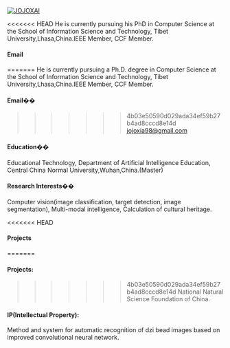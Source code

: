 

[![JOJOXAI](https://img.shields.io/badge/jojoxai-github-blue?logo=github)](https://github.com/JOJOXAI)

<<<<<<< HEAD
He is currently pursuing his PhD in Computer Science at the School of Information Science and Technology, Tibet University,Lhasa,China.IEEE Member, CCF Member.
#### Email
=======
He is currently pursuing a Ph.D. degree in Computer Science at the School of Information Science and Technology, Tibet University,Lhasa,China.IEEE Member, CCF Member.
#### Email��
>>>>>>> 4b03e50590d029ada34ef59b27b4ad8cccd8e14d
jojoxia98@gmail.com

#### Education��
Educational Technology, Department of Artificial Intelligence Education, Central China Normal University,Wuhan,China.(Master)


#### Research Interests��
Computer vision(image classification, target detection, image segmentation), Multi-modal intelligence, Calculation of cultural heritage.

<<<<<<< HEAD
#### Projects
=======
#### Projects:
>>>>>>> 4b03e50590d029ada34ef59b27b4ad8cccd8e14d
National Natural Science Foundation of China.

#### IP(Intellectual Property):
Method and system for automatic recognition of dzi bead images based on improved convolutional neural network.
